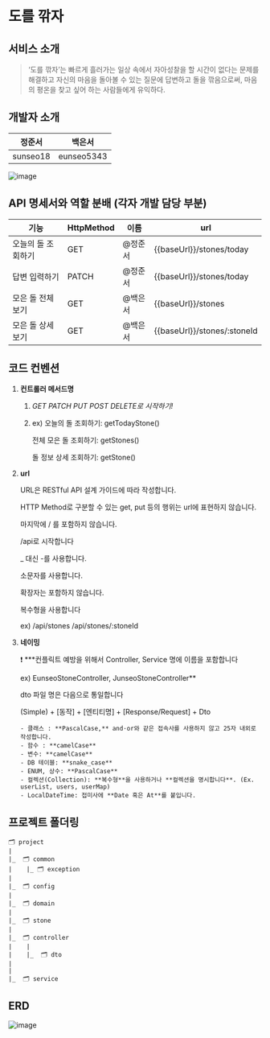 # **도를 깎자**

## 서비스 소개

> ‘도를 깎자’는 빠르게 흘러가는 일상 속에서 자아성찰을 할 시간이 없다는 문제를 해결하고 자신의 마음을 돌아볼 수 있는 질문에 답변하고 돌을 깎음으로써, 마음의 평온을 찾고 싶어 하는 사람들에게 유익하다.

## 개발자 소개

| 정준서      | 백은서        | 
|----------|------------|
| sunseo18 | eunseo5343 |

![image](https://github.com/34th-SOPKATHON-ANDROID-TEAM3/SERVER/assets/78674565/badd1300-748f-4a0e-956b-cb6bc10f7fb2)


## API 명세서와 역할 분배 (각자 개발 담당 부분)

| 기능         | HttpMethod | 이름    | url                         |
|------------|------------|-------|-----------------------------|
| 오늘의 돌 조회하기 | GET        | @정준서  | {{baseUrl}}/stones/today    |
| 답변 입력하기    | PATCH      | @정준서  | {{baseUrl}}/stones/today    |
| 모은 돌 전체보기  | GET        | @백은서 | {{baseUrl}}/stones          |
| 모은 돌 상세보기  | GET        | @백은서 | {{baseUrl}}/stones/:stoneId |

## 코드 컨벤션

1. **컨트롤러 메서드명**
    1. *GET PATCH PUT POST DELETE로 시작하기!*
    2. ex) 오늘의 돌 조회하기: getTodayStone()

       전체 모은 돌 조회하기: getStones()

       돌 정보 상세 조회하기: getStone()


2. **url**

   URL은 RESTful API 설계 가이드에 따라 작성합니다.

   HTTP Method로 구분할 수 있는 get, put 등의 행위는 url에 표현하지 않습니다.

   마지막에 / 를 포함하지 않습니다.

   /api로 시작합니다

   _ 대신 -를 사용합니다.

   소문자를 사용합니다.

   확장자는 포함하지 않습니다.

   복수형을 사용합니다

   ex) /api/stones /api/stones/:stoneId


3. **네이밍**

   ❗ ***컨플릭트 예방을 위해서 Controller, Service 명에 이름을 포함합니다
   
   ex) EunseoStoneController, JunseoStoneController**

   dto 파일 명은 다음으로 통일합니다

   (Simple) + [동작] + [엔티티명] + [Response/Request] + Dto


       - 클래스 : **PascalCase,** and·or와 같은 접속사를 사용하지 않고 25자 내외로 작성합니다.
       - 함수 : **camelCase**
       - 변수: **camelCase**
       - DB 테이블: **snake_case**
       - ENUM, 상수: **PascalCase**
       - 컬렉션(Collection): **복수형**을 사용하거나 **컬렉션을 명시합니다**. (Ex. userList, users, userMap)
       - LocalDateTime: 접미사에 **Date 혹은 At**를 붙입니다.

## 프로젝트 폴더링

```
🗂️ project
|
|_  🗂️ common
|    |_ 🗂️ exception
|
|_  🗂️ config
|
|_  🗂️ domain
|
|_  🗂️ stone
|
|_  🗂️ controller
|    |
|    |_  🗂️ dto
|
|
|_  🗂️ service

```

## ERD

![image](https://github.com/34th-SOPKATHON-ANDROID-TEAM3/SERVER/assets/78674565/b8f4f3f0-064e-493d-a515-5a4d6a34cf98)

